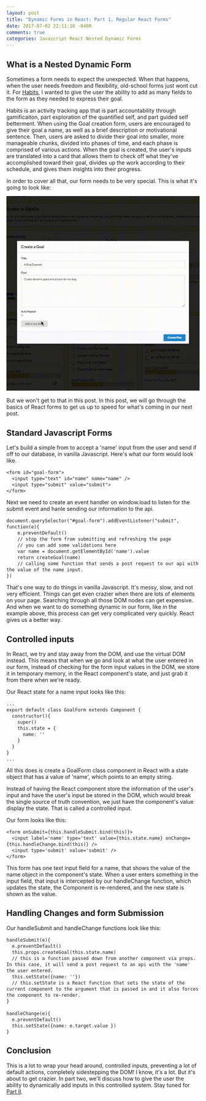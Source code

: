 ```yaml
---
layout: post
title: "Dynamic Forms in React: Part 1, Regular React Forms"
date: 2017-07-02 22:11:18 -0400
comments: true
categories: Javascript React Nested Dynamic Forms
---
```


## What is a Nested Dynamic Form

Sometimes a form needs to expect the unexpected. When that happens, when the user needs freedom and flexibility, old-school forms just wont cut it. For [Habits](habits-sammy-steiner.herokuapp.com), I wanted to give the user the ability to add as many fields to the form as they needed to express their goal.

Habits is an activity tracking app that is part accountability through gamificaiton, part exploration of the quantified self, and part guided self betterment. When using the Goal creation form, users are encouraged to give their goal a name, as well as a brief description or motivational sentence. Then, users are asked to divide their goal into smaller, more manageable chunks, divided into phases of time, and each phase is comprised of various actions. When the goal is created, the user's inputs are translated into a card that allows them to check off what they've accomplished toward their goal, divides up the work according to their schedule, and gives them insights into their progress.

In order to cover all that, our form needs to be very special. This is what it's going to look like:

![Dynamic form gif](/assets/goalForm.gif)

But we won't get to that in this post. In this post, we will go through the basics of React forms to get us up to speed for what's coming in our next post.

## Standard Javascript Forms

Let's build a simple from to accept a 'name' input from the user and send if off to our database, in vanilla Javascript. Here's what our form would look like.

```
<form id="goal-form">
  <input type="text" id="name" name="name" />  
  <input type="submit" value="submit">
</form>
```

Next we need to create an event handler on window.load to listen for the submit event and hanle sending our information to the api.

```
document.querySelector("#goal-form").addEventListener("submit", function(e){
    e.preventDefault()    
    // stop the form from submitting and refreshing the page
    // you can add some validations here
    var name = document.getElementById('name').value
    return createGoal(name)
    // calling some function that sends a post request to our api with the value of the name input.    
})
```

That's one way to do things in vanilla Javascript. It's messy, slow, and not very efficient. Things can get even crazier when there are lots of elements on your page. Searching through all those DOM nodes can get expensive. And when we want to do something dynamic in our form, like in the example above, this process can get very complicated very quickly. React gives us a better way.

## Controlled inputs

In React, we try and stay away from the DOM, and use the virtual DOM instead. This means that when we go and look at what the user entered in our form, instead of checking for the form input values in the DOM, we store it in temporary memory, in the React component's state, and just grab it from there when we're ready.

Our React state for a name input looks like this:

```
...
export default class GoalForm extends Component {
  constructor(){
    super()
    this.state = {
      name: ''
    }
  }
}
...
```

All this does is create a GoalForm class component in React with a state object that has a value of 'name', which points to an empty string.

Instead of having the React component store the information of the user's input and have the user's input be stored in the DOM, which would break the single source of truth convention, we just have the component's value display the state. That is called a controlled input.

Our form looks like this:

```
<form onSubmit={this.handleSubmit.bind(this)}>
  <input label='name' type='text' value={this.state.name} onChange={this.handleChange.bind(this)} />
  <input type='submit' value='submit' />
</form>
```

This form has one text input field for a name, that shows the value of the name object in the component's state. When a user enters something in the input field, that input is intercepted by our handleChange function, which updates the state, the Component is re-rendered, and the new state is shown as the value.

## Handling Changes and form Submission

Our handleSubmit and handleChange functions look like this:

```
handleSubmit(e){
  e.preventDefault()
  this.props.createGoal(this.state.name)
  // this is a function passed down from another component via props. In this case, it will send a post request to an api with the 'name' the user entered.
  this.setState({name: ''})
  // this.setState is a React function that sets the state of the current component to the argument that is passed in and it also forces the component to re-render.
}

handleChange(e){
  e.preventDefault()
  this.setState({name: e.target.value })
}
```

## Conclusion

This is a lot to wrap your head around, controlled inputs, preventing a lot of default actions, completely sidestepping the DOM! I know, it's a lot. But it's about to get crazier. In part two, we'll discuss how to give the user the ability to dynamically add inputs in this controlled system. Stay tuned for [Part II](https://sammysteiner.github.io/blog/2017/07/05/dynamic-forms-in-react-part-2/).

